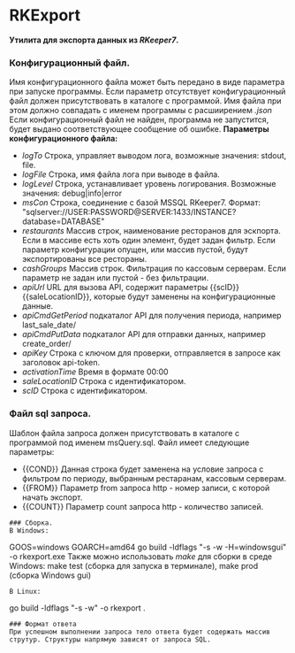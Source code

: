 # RKExport
**Утилита для экспорта данных из *RKeeper7*.** 

### Конфигурационный файл.
Имя конфигурационного файла может быть передано в виде параметра при запуске программы. Если параметр отсутствует конфигурационный файл должен
присутствовать в каталоге с программой. Имя файла при этом должно совпадать с именем программы с расшиирением *.json*
Если конфигурационный файл не найден, программа не запустится, будет выдано соответствующее сообщение об ошибке.
**Параметры конфигурационного файла:**
- *logTo* Строка, управляет выводом лога, возможные значения: stdout, file.
- *logFile* Строка, имя файла лога при выводе в файлa.
- *logLevel* Строка, устанавливает уровень логирования. Возможные значения: debug|info|error
- *msCon* Строка, соединение с базой MSSQL RKeeper7. Формат: "sqlserver://USER:PASSWORD@SERVER:1433/INSTANCE?database=DATABASE"
- *restaurants* Массив строк, наименование ресторанов для эскпорта. Если в массиве есть хоть один элемент, будет задан фильтр. Если параметр конфигурации опущен, или массив пустой, будут экспортированы все рестораны.
- *cashGroups* Массив строк. Фильтрация по кассовым серверам. Если параметр не задан или пустой - без фильтрации.
- *apiUrl* URL для вызова API, содержит параметры {{scID}} {{saleLocationID}}, которые будут заменены на конфигурационные данные.
- *apiCmdGetPeriod* подкаталог API для получения периода, например last_sale_date/
- *apiCmdPutData* подкаталог API для отправки данных, например create_order/
- *apiKey* Строка с ключом для проверки, отправляется в запросе как заголовок api-token.
- *activationTime* Время в формате 00:00
- *saleLocationID* Строка с идентификатором.
- *scID* Строка с идентификатором.

### Файл sql запроса.
Шаблон файла запроса должен присутствовать в каталоге с программой под именем msQuery.sql. Файл имеет следующие параметры:
- {{COND}} Данная строка будет заменена на условие запроса с фильтром по периоду, выбранным рестаранам, кассовым серверам.
- {{FROM}} Параметр from запроса http - номер записи, с которой начать экспорт.
- {{COUNT}} Параметр count запроса http - количество записей.

```
### Сборка.
В Windows:
```
GOOS=windows GOARCH=amd64 go build -ldflags "-s -w -H=windowsgui" -o rkexport.exe
Также можно использовать *make* для сборки в среде Windows: make test (сборка для запуска в терминале), make prod (сборка Windows gui)
```
В Linux:
```
go build -ldflags "-s -w" -o rkexport .
```
### Формат ответа
При успешном выполнении запроса тело ответа будет содержать массив струтур. Структуры напрямую зависят от запроса SQL.

